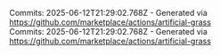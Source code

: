 Commits: 2025-06-12T21:29:02.768Z - Generated via https://github.com/marketplace/actions/artificial-grass
<br>
Commits: 2025-06-12T21:29:02.768Z - Generated via https://github.com/marketplace/actions/artificial-grass
<br>
